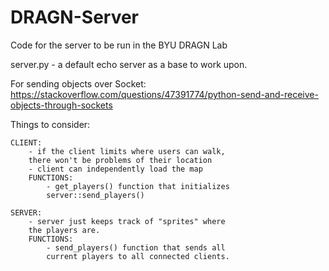 # DRAGN-Server
Code for the server to be run in the BYU DRAGN Lab

server.py - a default echo server as a base to work upon.

For sending objects over Socket: https://stackoverflow.com/questions/47391774/python-send-and-receive-objects-through-sockets

Things to consider:

    CLIENT:
        - if the client limits where users can walk,
        there won't be problems of their location
        - client can independently load the map
        FUNCTIONS:
            - get_players() function that initializes
            server::send_players()

    SERVER:
        - server just keeps track of "sprites" where
        the players are.
        FUNCTIONS:
            - send_players() function that sends all
            current players to all connected clients.
